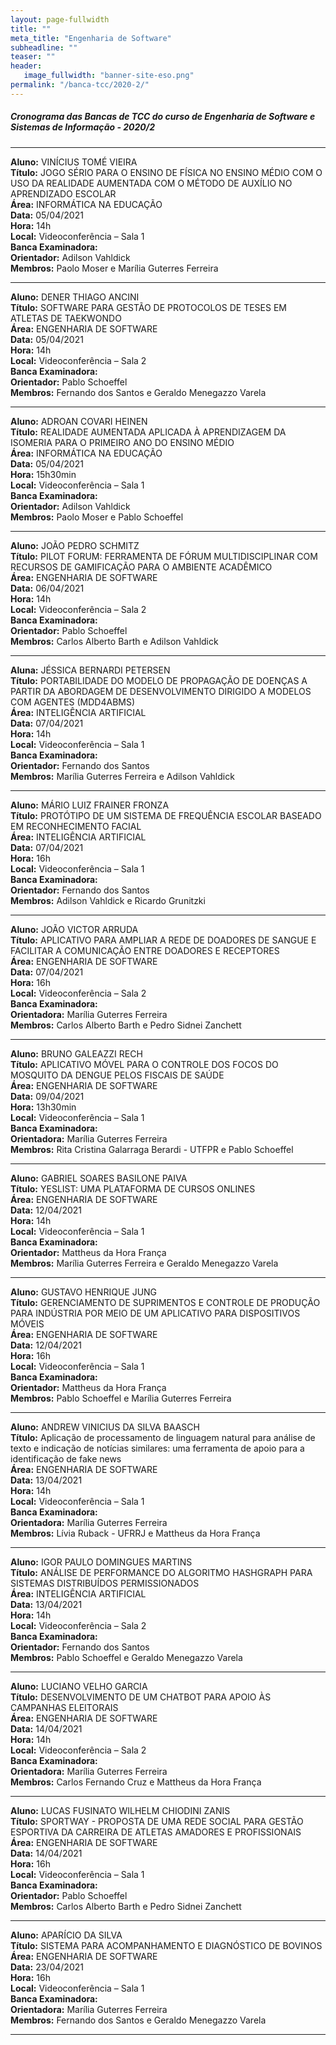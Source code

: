 ```yaml
---
layout: page-fullwidth
title: ""
meta_title: "Engenharia de Software"
subheadline: ""
teaser: ""
header:
   image_fullwidth: "banner-site-eso.png"
permalink: "/banca-tcc/2020-2/"
---
```


##### **Cronograma das Bancas de TCC do curso de Engenharia de Software e Sistemas de Informação - 2020/2**

<hr>

**Aluno:** VINÍCIUS TOMÉ VIEIRA
<br>
**Título:** JOGO SÉRIO PARA O ENSINO DE FÍSICA NO ENSINO MÉDIO COM O USO DA  REALIDADE AUMENTADA COM O MÉTODO DE AUXÍLIO NO APRENDIZADO ESCOLAR
<br>
**Área:** INFORMÁTICA NA EDUCAÇÃO
<br>
**Data:** 05/04/2021
<br>
**Hora:** 14h
<br>
**Local:** Videoconferência – Sala 1
<br>
**Banca Examinadora:**
<br>
**Orientador:** Adilson Vahldick
<br>
**Membros:** Paolo Moser e Marília Guterres Ferreira

<hr>

**Aluno:** DENER THIAGO ANCINI
<br>
**Título:** SOFTWARE PARA GESTÃO DE PROTOCOLOS DE TESES EM ATLETAS DE TAEKWONDO
<br>
**Área:** ENGENHARIA DE SOFTWARE
<br>
**Data:** 05/04/2021
<br>
**Hora:** 14h
<br>
**Local:** Videoconferência – Sala 2
<br>
**Banca Examinadora:**
<br>
**Orientador:** Pablo Schoeffel
<br>
**Membros:** Fernando dos Santos e Geraldo Menegazzo Varela

<hr>

**Aluno:** ADROAN COVARI HEINEN
<br>
**Título:** REALIDADE AUMENTADA APLICADA À APRENDIZAGEM DA ISOMERIA PARA  O PRIMEIRO ANO DO ENSINO MÉDIO
<br>
**Área:** INFORMÁTICA NA EDUCAÇÃO
<br>
**Data:** 05/04/2021
<br>
**Hora:** 15h30min
<br>
**Local:** Videoconferência – Sala 1
<br>
**Banca Examinadora:**
<br>
**Orientador:** Adilson Vahldick
<br>
**Membros:** Paolo Moser e Pablo Schoeffel

<hr>

**Aluno:** JOÃO PEDRO SCHMITZ
<br>
**Título:** PILOT FORUM: FERRAMENTA DE FÓRUM MULTIDISCIPLINAR  COM RECURSOS DE GAMIFICAÇÃO PARA O AMBIENTE ACADÊMICO
<br>
**Área:** ENGENHARIA DE SOFTWARE
<br>
**Data:** 06/04/2021
<br>
**Hora:** 14h
<br>
**Local:** Videoconferência – Sala 2
<br>
**Banca Examinadora:**
<br>
**Orientador:** Pablo Schoeffel
<br>
**Membros:** Carlos Alberto Barth e Adilson Vahldick    

<hr>

**Aluna:** JÉSSICA BERNARDI PETERSEN
<br>
**Título:** PORTABILIDADE DO MODELO DE PROPAGAÇÃO DE DOENÇAS A PARTIR DA  ABORDAGEM DE DESENVOLVIMENTO DIRIGIDO A MODELOS COM AGENTES (MDD4ABMS)
<br>
**Área:** INTELIGÊNCIA ARTIFICIAL
<br>
**Data:** 07/04/2021
<br>
**Hora:** 14h
<br>
**Local:** Videoconferência – Sala 1
<br>
**Banca Examinadora:**
<br>
**Orientador:** Fernando dos Santos
<br>
**Membros:** Marília Guterres Ferreira e Adilson Vahldick   

<hr>

**Aluno:** MÁRIO LUIZ FRAINER FRONZA
<br>
**Título:** PROTÓTIPO DE UM SISTEMA DE FREQUÊNCIA ESCOLAR BASEADO EM RECONHECIMENTO FACIAL
<br>
**Área:** INTELIGÊNCIA ARTIFICIAL
<br>
**Data:** 07/04/2021
<br>
**Hora:** 16h
<br>
**Local:** Videoconferência – Sala 1
<br>
**Banca Examinadora:**
<br>
**Orientador:** Fernando dos Santos
<br>
**Membros:** Adilson Vahldick e Ricardo Grunitzki     

<hr>

**Aluno:** JOÃO VICTOR ARRUDA
<br>
**Título:** APLICATIVO PARA AMPLIAR A REDE DE DOADORES DE SANGUE E FACILITAR A COMUNICAÇÃO ENTRE DOADORES E RECEPTORES
<br>
**Área:** ENGENHARIA DE SOFTWARE
<br>
**Data:** 07/04/2021
<br>
**Hora:** 16h
<br>
**Local:** Videoconferência – Sala 2
<br>
**Banca Examinadora:**
<br>
**Orientadora:** Marília Guterres Ferreira
<br>
**Membros:** Carlos Alberto Barth e Pedro Sidnei Zanchett   

<hr>


**Aluno:** BRUNO GALEAZZI RECH
<br>
**Título:** APLICATIVO MÓVEL PARA O CONTROLE DOS FOCOS DO MOSQUITO DA DENGUE PELOS FISCAIS DE SAÚDE
<br>
**Área:** ENGENHARIA DE SOFTWARE
<br>
**Data:** 09/04/2021
<br>
**Hora:** 13h30min
<br>
**Local:** Videoconferência – Sala 1
<br>
**Banca Examinadora:**
<br>
**Orientadora:** Marília Guterres Ferreira
<br>
**Membros:** Rita Cristina Galarraga Berardi - UTFPR e Pablo Schoeffel

<hr>

**Aluno:** GABRIEL SOARES BASILONE PAIVA
<br>
**Título:** YESLIST: UMA PLATAFORMA DE CURSOS ONLINES
<br>
**Área:** ENGENHARIA DE SOFTWARE
<br>
**Data:** 12/04/2021
<br>
**Hora:** 14h
<br>
**Local:** Videoconferência – Sala 1
<br>
**Banca Examinadora:**
<br>
**Orientador:** Mattheus da Hora França
<br>
**Membros:** Marília Guterres Ferreira e Geraldo Menegazzo Varela   

<hr>

**Aluno:** GUSTAVO HENRIQUE JUNG
<br>
**Título:** GERENCIAMENTO DE SUPRIMENTOS E CONTROLE DE PRODUÇÃO PARA INDÚSTRIA POR MEIO DE UM APLICATIVO PARA DISPOSITIVOS MÓVEIS
<br>
**Área:** ENGENHARIA DE SOFTWARE
<br>
**Data:** 12/04/2021
<br>
**Hora:** 16h
<br>
**Local:** Videoconferência – Sala 1
<br>
**Banca Examinadora:**
<br>
**Orientador:** Mattheus da Hora França
<br>
**Membros:** Pablo Schoeffel e Marília Guterres Ferreira 

<hr>

**Aluno:** ANDREW VINICIUS DA SILVA BAASCH
<br>
**Título:** Aplicação de processamento de linguagem natural para análise de texto e indicação de notícias similares: uma ferramenta de apoio para a identificação de fake news
<br>
**Área:** ENGENHARIA DE SOFTWARE
<br>
**Data:** 13/04/2021
<br>
**Hora:** 14h
<br>
**Local:** Videoconferência – Sala 1
<br>
**Banca Examinadora:**
<br>
**Orientadora:** Marília Guterres Ferreira
<br>
**Membros:** Lívia Ruback - UFRRJ e Mattheus da Hora França    

<hr>

**Aluno:** IGOR PAULO DOMINGUES MARTINS
<br>
**Título:** ANÁLISE DE PERFORMANCE DO ALGORITMO HASHGRAPH PARA SISTEMAS DISTRIBUÍDOS PERMISSIONADOS
<br>
**Área:** INTELIGÊNCIA ARTIFICIAL
<br>
**Data:** 13/04/2021
<br>
**Hora:** 14h
<br>
**Local:** Videoconferência – Sala 2
<br>
**Banca Examinadora:**
<br>
**Orientador:** Fernando dos Santos
<br>
**Membros:** Pablo Schoeffel e Geraldo Menegazzo Varela

<hr>

**Aluno:** LUCIANO VELHO GARCIA
<br>
**Título:** DESENVOLVIMENTO DE UM CHATBOT PARA APOIO ÀS CAMPANHAS ELEITORAIS
<br>
**Área:** ENGENHARIA DE SOFTWARE
<br>
**Data:** 14/04/2021
<br>
**Hora:** 14h
<br>
**Local:** Videoconferência – Sala 2
<br>
**Banca Examinadora:**
<br>
**Orientadora:** Marília Guterres Ferreira
<br>
**Membros:** Carlos Fernando Cruz e Mattheus da Hora França 

<hr>

**Aluno:** LUCAS FUSINATO WILHELM CHIODINI ZANIS
<br>
**Título:**  SPORTWAY - PROPOSTA DE UMA REDE SOCIAL PARA GESTÃO ESPORTIVA DA CARREIRA DE ATLETAS AMADORES E PROFISSIONAIS
<br>
**Área:** ENGENHARIA DE SOFTWARE
<br>
**Data:** 14/04/2021
<br>
**Hora:** 16h
<br>
**Local:** Videoconferência – Sala 1
<br>
**Banca Examinadora:**
<br>
**Orientador:** Pablo Schoeffel
<br>
**Membros:** Carlos Alberto Barth e Pedro Sidnei Zanchett

<hr>

**Aluno:** APARÍCIO DA SILVA
<br>
**Título:** SISTEMA PARA ACOMPANHAMENTO E DIAGNÓSTICO DE BOVINOS
<br>
**Área:** ENGENHARIA DE SOFTWARE
<br>
**Data:** 23/04/2021
<br>
**Hora:** 16h
<br>
**Local:** Videoconferência – Sala 1
<br>
**Banca Examinadora:**
<br>
**Orientadora:** Marília Guterres Ferreira
<br>
**Membros:** Fernando dos Santos e Geraldo Menegazzo Varela         

<hr>